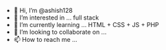 - 👋 Hi, I’m @ashish128
- 👀 I’m interested in ... full stack
- 🌱 I’m currently learning ... HTML + CSS + JS + PHP
- 💞️ I’m looking to collaborate on ...
- 📫 How to reach me ...

<!---
ashish128/ashish128 is a ✨ special ✨ repository because its `README.md` (this file) appears on your GitHub profile.
You can click the Preview link to take a look at your changes.
--->
